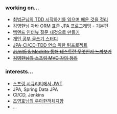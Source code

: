 ### working on...
- [최범균님의 TDD 시작하기를 읽으며 배운 것을 정리](https://github.com/kyupid/tddb)
- 김영한님 자바 ORM 표준 JPA 프로그래밍 - 기본편
- [백엔드 인터뷰 질문 내것으로 만들기](https://github.com/kyupid/backend-interview-question) 
- [개인 공부 글쓰기 스터디](https://github.com/java-squid/2022-jubilant) 
- [JPA-CI/CD-TDD 연습 위한 팀프로젝트](https://github.com/JoAndKim/greenery-backend)
- [~~JUnit5 & Mockito 통해 테스트란 무엇인지 느껴보기~~](https://github.com/kyupid/test-dev-process-with-todo-list) 
- [~~김영한님의 스프링 MVC 강의 정리~~](https://github.com/kyupid/spring-mvc) 


### interests...
- [스프링 시큐리티에서 JWT](https://github.com/real-world-study/realworld/pull/34/commits)
- JPA, Spring Data JPA
- CI/CD, Jenkins
- [조영호님의 우아한객체지향](https://velog.io/@codemcd/%EC%9A%B0%EC%95%84%ED%95%9C%ED%85%8C%ED%81%AC%EC%84%B8%EB%AF%B8%EB%82%98-%EC%9A%B0%EC%95%84%ED%95%9C%EA%B0%9D%EC%B2%B4%EC%A7%80%ED%96%A5-%EC%9D%98%EC%A1%B4%EC%84%B1%EC%9D%84-%EC%9D%B4%EC%9A%A9%ED%95%B4-%EC%84%A4%EA%B3%84-%EC%A7%84%ED%99%94%EC%8B%9C%ED%82%A4%EA%B8%B0-By-%EC%9A%B0%EC%95%84%ED%95%9C%ED%98%95%EC%A0%9C%EB%93%A4-%EA%B0%9C%EB%B0%9C%EC%8B%A4%EC%9E%A5-%EC%A1%B0%EC%98%81%ED%98%B8%EB%8B%98-vkk5brh7by)
- ...
